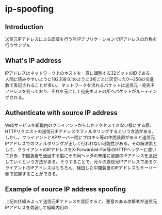 # ip-spoofing

## Introduction
送信元IPアドレスによる認証を行うPHPアプリケーションでIPアドレスの詐称を行うサンプル

## What's IP address
IPアドレスはネットワーク上のホストを一意に識別する32ビットのIDである。
人間に読みやすいように192.168.0.1のように3桁ごとに区切った0〜256の10進数で表記されることが多い。
ネットワークを流れるパケットは送信元・宛先IPアドレスを持っており、それを元にして宛先ホストの所へパケットがルーティングされる。


## Authenticate with source IP address
Webサービスを組織内のクライアントからしかアクセスできない様にする際、HTTPリクエストの送信元IPアドレスでフィルタリングするという方法がある。しかし、クライアントとAPサーバー間にプロキシ等の中間装置があると送信元IPアドレスでのフィルタリングが正しく行われない可能性がある。その解決策として、クライアントのIPアドレスをX-Forwarded-For等のHTTPヘッダーに書いておき、中間装置を通過する度にその同ヘッダの末尾に装置のIPアドレスを追記していくという方法がある。そうすることで、元々の送信元IPアドレスであるクライアントのIPアドレスはもちろん、経由した中間装置のIPアドレスもサーバー側で把握することができる。


## Example of source IP address spoofing
上記の仕組みよって送信元IPアドレスを認証すると、悪意のある攻撃者が送信元IPアドレスを偽装して組織内用の
